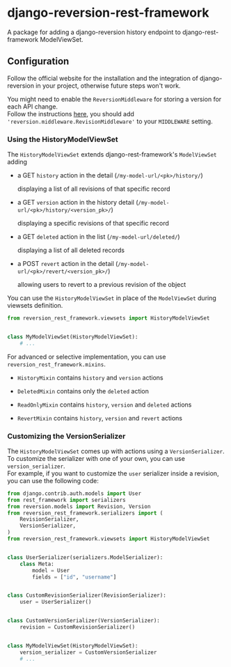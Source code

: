 # django-reversion-rest-framework

A package for adding a django-reversion history endpoint to django-rest-framework ModelViewSet.


## Configuration

Follow the official website for the installation and the integration of django-reversion in your project, otherwise future steps won't work.

You might need to enable the `ReversionMiddleware` for storing a version for each API change.<br>
Follow the instructions [here](https://django-reversion.readthedocs.io/en/stable/middleware.html),
you should add `'reversion.middleware.RevisionMiddleware'` to your `MIDDLEWARE` setting.


### Using the HistoryModelViewSet

The `HistoryModelViewSet` extends django-rest-framework's `ModelViewSet` adding

- a GET `history` action in the detail (`/my-model-url/<pk>/history/`)

    displaying a list of all revisions of that specific record

- a GET `version` action in the history detail (`/my-model-url/<pk>/history/<version_pk>/`)

    displaying a specific revisions of that specific record

- a GET `deleted` action in the list (`/my-model-url/deleted/`)

    displaying a list of all deleted records

- a POST `revert` action in the detail (`/my-model-url/<pk>/revert/<version_pk>/`)

    allowing users to revert to a previous revision of the object

You can use the `HistoryModelViewSet` in place of the `ModelViewSet`
during viewsets definition.

```py
from reversion_rest_framework.viewsets import HistoryModelViewSet


class MyModelViewSet(HistoryModelViewSet):
    # ...
```

For advanced or selective implementation, you can use `reversion_rest_framework.mixins`.

- `HistoryMixin` contains `history` and `version` actions

- `DeletedMixin` contains only the `deleted` action

- `ReadOnlyMixin` contains `history`, `version` and `deleted` actions

- `RevertMixin` contains `history`, `version` and `revert` actions


### Customizing the VersionSerializer

The `HistoryModelViewSet` comes up with actions using a `VersionSerializer`.<br>
To customize the serializer with one of your own, you can use `version_serializer`.<br>
For example, if you want to customize the `user` serializer inside a revision,
you can use the following code:

```py
from django.contrib.auth.models import User
from rest_framework import serializers
from reversion.models import Revision, Version
from reversion_rest_framework.serializers import (
    RevisionSerializer,
    VersionSerializer,
)
from reversion_rest_framework.viewsets import HistoryModelViewSet


class UserSerializer(serializers.ModelSerializer):
    class Meta:
        model = User
        fields = ["id", "username"]


class CustomRevisionSerializer(RevisionSerializer):
    user = UserSerializer()


class CustomVersionSerializer(VersionSerializer):
    revision = CustomRevisionSerializer()


class MyModelViewSet(HistoryModelViewSet):
    version_serializer = CustomVersionSerializer
    # ...
```
